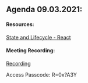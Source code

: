 ## Agenda 09.03.2021:

#### Resources:

[State and Lifecycle - React](https://reactjs.org/docs/state-and-lifecycle.html)

#### Meeting Recording:

[Recording](https://us02web.zoom.us/rec/share/EMQ9PeppcFFuUm04gNU6FCfQcz15owU9avNVtcVex9kyT-xRKtQuj231tb4o5a0G.9a6V81SBXBgSVVZo)

Access Passcode: R=0x?A3Y
